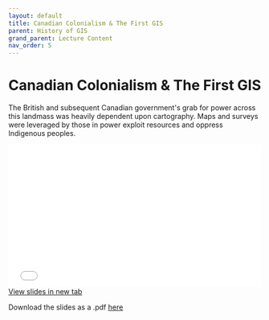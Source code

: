 ```yaml
---
layout: default
title: Canadian Colonialism & The First GIS
parent: History of GIS
grand_parent: Lecture Content
nav_order: 5
---
```

<!-- 
<details open markdown="block">
  <summary>
    Table of contents
  </summary>
  {: .text-delta }
1. TOC
{:toc}
</details>
--- -->

# Canadian Colonialism & The First GIS

The British and subsequent Canadian government's grab for power across this landmass was heavily dependent upon cartography.  Maps and surveys were leveraged by those in power exploit resources and oppress Indigenous peoples.

<div style="overflow: hidden;
  padding-top: 56.25%;
  position: relative">
  <iframe src="content/CanadianExpansion.html" title="Processes" scrolling="no" frameborder="0"
    style="border: 0;
   height: 100%;
   left: 0;
   position: absolute;
   top: 0;
   width: 100%;">
   <p>Your browser does not support iframes.</p>
 </iframe>
</div>
<a href="content/CanadianExpansion.html" target="_blank">View slides in new tab</a>

Download the slides as a .pdf [here](https://raw.githubusercontent.com/June-Skeeter/Module1_GEOS270/main/docs/content/CanadianExpansion.pdf)

<!-- 
# Indigenous Place Names: Countering Colonialism

The lands that comprise Canada have been inhabited for thousands of years and have histories that stretch back well before the colonial era.  Many colonial mapping efforts were centered on erasing Indigenous Peoples and their Histories.  One way they accomplished this was through the use of place names.  A prominent example of this is Ch'ich'iyuy.
* Ch'ich'iyuy is a Skwxwú7mesh word that translates to "The Two Sisters" or "Twin Sisters".  The peak is steeped in tradition and [history](https://www.legendsofvancouver.net/two-sisters-vancouver-bc).  The colonial name "The Lions" completely disregards this history.  The name is based of Heraldry, a system of family crests and symbols from Europe.


<img src="content/images/the_twins.jpg" width="600"> -->
<!-- 
## Learning Place Names.

<a href="http://squamishatlas.com/?fbclid=IwAR3JfkUeATF22zPFi9BCo-S6BrOudMQeFSO3_r3iar6JGj0XYf1qTOQ92zE#" target="_blank">The Skwxwú7mesh Atlas</a> is a great resource for learning about Skwxwú7mesh Place Names.
<div style="overflow: hidden;
  padding-top: 56.25%;
  position: relative">
  <iframe src="content/images/squamish_atlas.png" title="Processes" scrolling="no" frameborder="0"
    style="border: 0;
   height: 100%;
   left: 0;
   position: absolute;
   top: 0;
   width: 100%;">
   <p>Your browser does not support iframes.</p>
 </iframe>
</div>

<a href="https://placenamemap.musqueam.bc.ca/?fbclid=IwAR1dWYuotXFkmwJzidy2ayrlPy4NvvnRBuOnUeyoSqsRiZpt5blWhxeFR0I" target="_blank">The xʷməθkʷəy̓əm</a> have a great resource for as well!
<div style="overflow: hidden;
  padding-top: 56.25%;
  position: relative">
  <iframe src="content/images/musqueam_atlas.png" title="Processes" scrolling="no" frameborder="0"
    style="border: 0;
   height: 100%;
   left: 0;
   position: absolute;
   top: 0;
   width: 100%;">
   <p>Your browser does not support iframes.</p>
 </iframe>
</div>

 -->